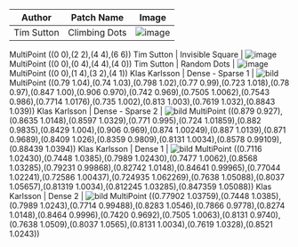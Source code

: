 Author | Patch Name | Image
-------|------------|---------
Tim Sutton | Climbing Dots | ![image](https://user-images.githubusercontent.com/178003/80594675-5ac79200-8a1b-11ea-9a20-7d2a2ddc0fa8.png)
MultiPoint ((0 0),(2 2),(4 4),(6 6))
Tim Sutton | Invisible Square | ![image](https://user-images.githubusercontent.com/178003/80594745-7e8ad800-8a1b-11ea-95ed-8772571885cd.png)
MultiPoint ((0 0),(0 4),(4 4),(4 0))
Tim Sutton | Random Dots | ![image](https://user-images.githubusercontent.com/178003/80594853-ada14980-8a1b-11ea-9fd8-ab0647d2e832.png)
MultiPoint ((0 0),(1 4),(3 2),(4 1))
Klas Karlsson | Dense - Sparse 1 | ![bild](https://user-images.githubusercontent.com/6375959/80614315-9889e200-8a3e-11ea-8221-d30b79743686.png)
MultiPoint ((0.79 1.04),(0.74 1.03),(0.798 1.02),(0.77 0.99),(0.723 1.018),(0.78 0.97),(0.847 1.00),(0.906 0.970),(0.742 0.969),(0.7505 1.0062),(0.7543 0.986),(0.7714 1.0176),(0.735 1.002),(0.813 1.003),(0.7619 1.032),(0.8843 1.039))
Klas Karlsson | Dense - Sparse 2 | ![bild](https://user-images.githubusercontent.com/6375959/80614414-b8b9a100-8a3e-11ea-97ce-c3b0edfb5d39.png)
MultiPoint ((0.879 0.927),(0.8635 1.0148),(0.8597 1.0329),(0.771 0.995),(0.724 1.01859),(0.882 0.9835),(0.8429 1.004),(0.906 0.969),(0.874 1.00249),(0.887 1.0139),(0.871 0.9689),(0.8409 1.026),(0.8359 0.9809),(0.8131 1.0034),(0.8578 0.99109),(0.88439 1.0394))
Klas Karlsson | Dense 1 | ![bild](https://user-images.githubusercontent.com/6375959/80615805-71341480-8a40-11ea-99ad-2653c3a36313.png)
MultiPoint ((0.7116 1.02430),(0.7448 1.0385),(0.7989 1.02430),(0.7477 1.0062),(0.8568 1.03285),(0.79231 0.99868),(0.82742 1.0148),(0.84641 0.99965),(0.77044 1.02241),(0.72586 1.00437),(0.724935 1.062269),(0.7638 1.05088),(0.8037 1.05657),(0.81319 1.0034),(0.812245 1.03285),(0.847359 1.05088))
Klas Karlsson | Dense 2 | ![bild](https://user-images.githubusercontent.com/6375959/80616257-fd463c00-8a40-11ea-89e3-feaa0282cffe.png)
MultiPoint ((0.77902 1.03759),(0.7448 1.0385),(0.7989 1.0243),(0.7714 0.99488),(0.8283 1.0546),(0.7866 0.9778),(0.8274 1.0148),(0.8464 0.9996),(0.7420 0.9692),(0.7505 1.0063),(0.8131 0.9740),(0.7638 1.0509),(0.8037 1.0565),(0.8131 1.0034),(0.7619 1.0328),(0.8521 1.0243))
